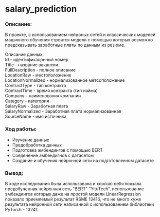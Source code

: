 # salary_prediction

### Описание:
В проекте, с использованием нейроных сетей и классических моделей машинного обучения строятся модели с помощью которых возможно предсказывать заработные платы по данным из резюме.

Описание данных:  
Id - идентификацонный номер  
Title - название вакансии  
FullDescription - полное описание  
LocationRaw - местоположение  
LocationNormalized - нормализованное метсоположение  
ContractType - тип контракта  
ContractTime - время контракта (тип найма)  
Company - наименования компании  
Category - категория  
SalaryRaw - Заработная плата  
SalaryNormalized - Заработная плата нормализованная  
SourceName - имя источника  

### Ход работы:
- Изучение данных
- Предобработка данных
- Подготовка эмбендингов с помощью BERT
- Соеденение эмбендигнов с датасетом
- Создание и обучения нейронной сети на подготовленном датасете
 
### Вывод: 
В ходе исследования была использована и хорошо себя покзала предобученная нейронная сеть "BERT" "YituTech", использование эмбендингов которых даже на простой модели LinearRegression показало приемлемый результат RSME 13416, что не много хуже результата нейронной сети написанной с использованием библиотеки PyTorch - 13241.

